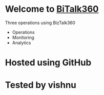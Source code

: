 # Welcome to [BiTalk360](https://www.biztalk360.com)

Three operations using BizTalk360

* Operations
* Monitoring
* Analytics

# Hosted using GitHub
# Tested by vishnu
